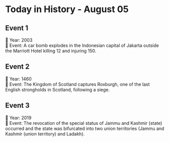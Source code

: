 # Today in History - August 05

## Event 1
📅 Year: 2003  
📝 Event: A car bomb explodes in the Indonesian capital of Jakarta outside the Marriott Hotel killing 12 and injuring 150.

## Event 2
📅 Year: 1460  
📝 Event: The Kingdom of Scotland captures Roxburgh, one of the last English strongholds in Scotland, following a siege.

## Event 3
📅 Year: 2019  
📝 Event: The revocation of the special status of Jammu and Kashmir (state) occurred and the state was bifurcated into two union territories (Jammu and Kashmir (union territory) and Ladakh).

